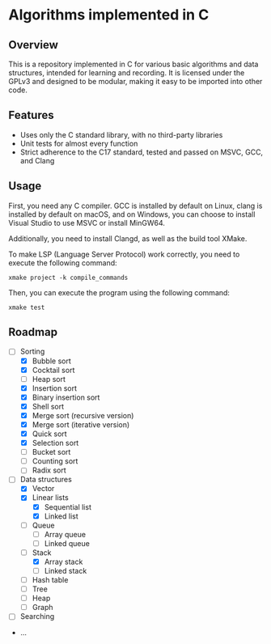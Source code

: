 # Algorithms implemented in C

## Overview
This is a repository implemented in C for various basic algorithms and data structures, intended for learning and recording. It is licensed under the GPLv3 and designed to be modular, making it easy to be imported into other code.

## Features
- Uses only the C standard library, with no third-party libraries
- Unit tests for almost every function
- Strict adherence to the C17 standard, tested and passed on MSVC, GCC, and Clang

## Usage
First, you need any C compiler. GCC is installed by default on Linux, clang is installed by default on macOS, and on Windows, you can choose to install Visual Studio to use MSVC or install MinGW64.

Additionally, you need to install Clangd, as well as the build tool XMake.

To make LSP (Language Server Protocol) work correctly, you need to execute the following command:

```shell
xmake project -k compile_commands
```

Then, you can execute the program using the following command:

```shell
xmake test
```

## Roadmap
- [ ] Sorting
  - [x] Bubble sort
  - [x] Cocktail sort
  - [ ] Heap sort
  - [x] Insertion sort
  - [x] Binary insertion sort
  - [x] Shell sort
  - [x] Merge sort (recursive version)
  - [x] Merge sort (iterative version)
  - [x] Quick sort
  - [x] Selection sort
  - [ ] Bucket sort
  - [ ] Counting sort
  - [ ] Radix sort
- [ ] Data structures
  - [x] Vector
  - [x] Linear lists
    - [x] Sequential list
    - [x] Linked list
  - [ ] Queue
    - [ ] Array queue
    - [ ] Linked queue
  - [ ] Stack
    - [x] Array stack
    - [ ] Linked stack
  - [ ] Hash table
  - [ ] Tree
  - [ ] Heap
  - [ ] Graph
- [ ] Searching
- ...
